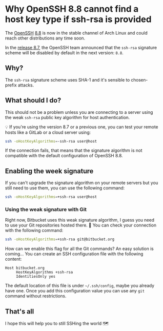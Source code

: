 # Why OpenSSH 8.8 cannot find a host key type if ssh-rsa is provided

The [OpenSSH](https://www.openssh.com/portable.html) [8.8](https://www.openssh.com/txt/release-8.8) is now in the stable channel of Arch Linux and could reach other distributions any time soon.

In the [release 8.7](https://www.openssh.com/txt/release-8.7), the OpenSSH team announced that the `ssh-rsa` signature scheme will be disabled by default in the next version: `8.8`.

## Why?

The `ssh-rsa` signature scheme uses SHA-1 and it's sensible to chosen-prefix attacks.

## What should I do?

This should not be a problem unless you are connecting to a server using the weak `ssh-rsa` public key algorithm for host authentication.

💡 If you're using the version 8.7 or a previous one, you can test your remote hosts like a GitLab or a cloud server using:

```bash
ssh -oHostKeyAlgorithms=-ssh-rsa user@host
```

If the connection fails, that means that the signature algorithm is not compatible with the default configuration of OpenSSH 8.8.

## Enabling the week signature

If you can't upgrade the signature algorithm on your remote servers but you still need to use them, you can use the following command:

```bash
ssh -oHostKeyAlgorithms=+ssh-rsa user@host
```

### Using the weak signature with Git

Right now, Bitbucket uses this weak signature algorithm, I guess you need to use your Git repositories hosted there. 🥺 You can check your connection with the following command:

```bash
ssh -oHostKeyAlgorithms=+ssh-rsa git@bitbucket.org
```

How can we enable this flag for all the Git commands? An easy solution is coming... You can create an SSH configuration file with the following content:

```
Host bitbucket.org
     HostKeyAlgorithms +ssh-rsa
     IdentitiesOnly yes
```

The default location of this file is under `~/.ssh/config`, maybe you already have one. Once you add this configuration value you can use any `git` command without restrictions.

## That's all

I hope this will help you to still SSHing the world 🗺️

